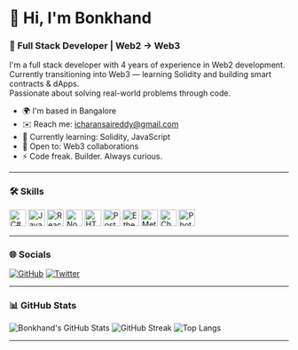 # 👋 Hi, I'm Bonkhand

### 🚀 Full Stack Developer | Web2 → Web3

I'm a full stack developer with 4 years of experience in Web2 development.  
Currently transitioning into Web3 — learning Solidity and building smart contracts & dApps.  
Passionate about solving real-world problems through code.

- 🌍 I'm based in Bangalore  
- ✉️ Reach me: [icharansaireddy@gmail.com](mailto:icharansaireddy@gmail.com)  
- 🧠 Currently learning: Solidity, JavaScript  
- 🤝 Open to: Web3 collaborations  
- ⚡ Code freak. Builder. Always curious.

---
### 🛠️ Skills

<p align="left">
  <img src="https://raw.githubusercontent.com/danielcranney/readme-generator/main/public/icons/skills/csharp-colored.svg" width="30" height="30" alt="C#" />
  <img src="https://raw.githubusercontent.com/danielcranney/readme-generator/main/public/icons/skills/javascript-colored.svg" width="30" height="30" alt="JavaScript" />
  <img src="https://raw.githubusercontent.com/danielcranney/readme-generator/main/public/icons/skills/react-colored.svg" width="30" height="30" alt="React" />
  <img src="https://raw.githubusercontent.com/danielcranney/readme-generator/main/public/icons/skills/nodejs-colored.svg" width="30" height="30" alt="Node.js" />
  <img src="https://raw.githubusercontent.com/danielcranney/readme-generator/main/public/icons/skills/html5-colored.svg" width="30" height="30" alt="HTML5" />
  <img src="https://raw.githubusercontent.com/danielcranney/readme-generator/main/public/icons/skills/postgresql-colored.svg" width="30" height="30" alt="PostgreSQL" />
  <img src="https://raw.githubusercontent.com/danielcranney/readme-generator/main/public/icons/skills/ethereum-colored.svg" width="30" height="30" alt="Ethereum" />
  <img src="https://raw.githubusercontent.com/danielcranney/readme-generator/main/public/icons/skills/metamask-colored.svg" width="30" height="30" alt="MetaMask" />
  <img src="https://raw.githubusercontent.com/danielcranney/readme-generator/main/public/icons/skills/chainlink-colored.svg" width="30" height="30" alt="Chainlink" />
  <img src="https://raw.githubusercontent.com/danielcranney/readme-generator/main/public/icons/skills/photoshop-colored.svg" width="30" height="30" alt="Photoshop" />
</p>

---

### 🌐 Socials

[![GitHub](https://img.shields.io/github/followers/bonkhand?logo=github&style=for-the-badge&color=0891b2)](https://github.com/bonkhand)
[![Twitter](https://img.shields.io/twitter/follow/0xbonkhand_apt?logo=twitter&style=for-the-badge&color=0891b2)](https://x.com/0xbonkhand_apt)

---

### 📊 GitHub Stats

![Bonkhand's GitHub Stats](https://github-readme-stats.vercel.app/api?username=bonkhand&show_icons=true&theme=radical)
![GitHub Streak](https://github-readme-streak-stats.herokuapp.com?user=bonkhand&theme=dark)
![Top Langs](https://github-readme-stats.vercel.app/api/top-langs/?username=bonkhand&layout=compact&theme=radical)

---


